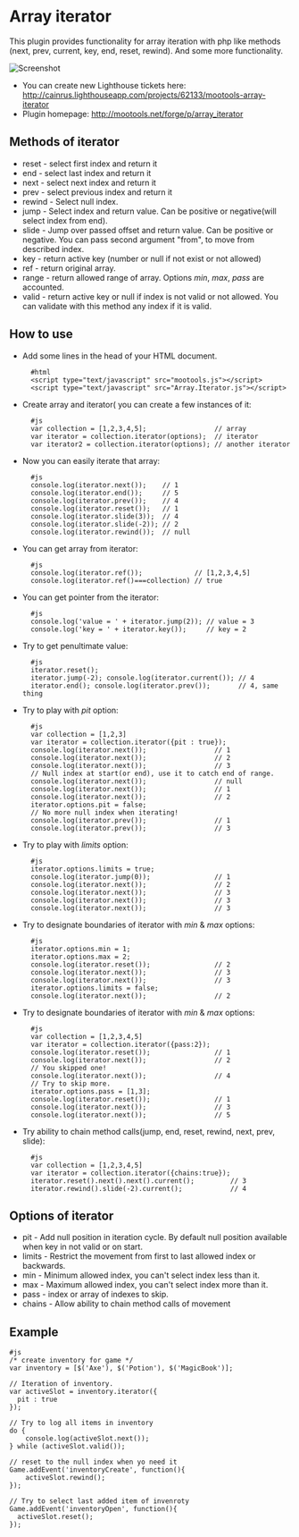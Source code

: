 Array iterator
===========

This plugin provides functionality for array iteration with php like methods (next, prev, current, key, end, reset, rewind).
And some more functionality.

![Screenshot](http://farm5.static.flickr.com/4149/5094127748_c6a3bc7d98_m.jpg)

* You can create new Lighthouse tickets here: <http://cainrus.lighthouseapp.com/projects/62133/mootools-array-iterator>
* Plugin homepage: <http://mootools.net/forge/p/array_iterator>

Methods of iterator
-----------------

* reset  - select first index and return it
* end    - select last index and return it
* next   - select next index and return it
* prev   - select previous index and return it
* rewind - Select null index.
* jump   - Select index and return value. Can be positive or negative(will select index from end).
* slide  - Jump over passed offset and return value. Can be positive or negative. You can pass second argument "from", to move from described index.
* key    - return active key (number or null if not exist or not allowed)
* ref    - return original array.
* range  - return allowed range of array. Options _min_, _max_, _pass_ are accounted.
* valid  - return active key or null if index is not valid or not allowed. You can validate with this method any index if it is valid.

How to use
----------

* Add some lines in the head of your HTML document.

        #html
        <script type="text/javascript" src="mootools.js"></script> 
        <script type="text/javascript" src="Array.Iterator.js"></script>

* Create array and iterator( you can create a few instances of it:

        #js
        var collection = [1,2,3,4,5];                 // array
        var iterator = collection.iterator(options);  // iterator
        var iterator2 = collection.iterator(options); // another iterator

* Now you can easily iterate that array:

        #js
        console.log(iterator.next());    // 1
        console.log(iterator.end());     // 5
        console.log(iterator.prev());    // 4
        console.log(iterator.reset());   // 1
        console.log(iterator.slide(3));  // 4
        console.log(iterator.slide(-2)); // 2
        console.log(iterator.rewind());  // null

* You can get array from iterator:

        #js
        console.log(iterator.ref());             // [1,2,3,4,5]
        console.log(iterator.ref()===collection) // true

* You can get pointer from the iterator:

        #js
        console.log('value = ' + iterator.jump(2)); // value = 3
        console.log('key = ' + iterator.key());     // key = 2

* Try to get penultimate value:

        #js
        iterator.reset();
        iterator.jump(-2); console.log(iterator.current()); // 4
        iterator.end(); console.log(iterator.prev());       // 4, same thing

* Try to play with _pit_ option:

        #js
        var collection = [1,2,3]
        var iterator = collection.iterator({pit : true});
        console.log(iterator.next());                 // 1
        console.log(iterator.next());                 // 2
        console.log(iterator.next());                 // 3
        // Null index at start(or end), use it to catch end of range.
        console.log(iterator.next());                 // null
        console.log(iterator.next());                 // 1
        console.log(iterator.next());                 // 2
        iterator.options.pit = false;
        // No more null index when iterating!
        console.log(iterator.prev());                 // 1
        console.log(iterator.prev());                 // 3

* Try to play with _limits_ option:

        #js
        iterator.options.limits = true;
        console.log(iterator.jump(0));                // 1
        console.log(iterator.next());                 // 2
        console.log(iterator.next());                 // 3
        console.log(iterator.next());                 // 3
        console.log(iterator.next());                 // 3

* Try to designate boundaries of iterator with _min_ & _max_ options:

        #js
        iterator.options.min = 1;
        iterator.options.max = 2;
        console.log(iterator.reset());                // 2
        console.log(iterator.next());                 // 3
        console.log(iterator.next());                 // 3
        iterator.options.limits = false;
        console.log(iterator.next());                 // 2

* Try to designate boundaries of iterator with _min_ & _max_ options:

        #js
        var collection = [1,2,3,4,5]
        var iterator = collection.iterator({pass:2});
        console.log(iterator.reset());                // 1
        console.log(iterator.next());                 // 2
        // You skipped one!
        console.log(iterator.next());                 // 4
        // Try to skip more.
        iterator.options.pass = [1,3];
        console.log(iterator.reset());                // 1
        console.log(iterator.next());                 // 3
        console.log(iterator.next());                 // 5

* Try ability to chain method calls(jump, end, reset, rewind, next, prev, slide):

        #js
        var collection = [1,2,3,4,5]
        var iterator = collection.iterator({chains:true});
        iterator.reset().next().next().current();         // 3
        iterator.rewind().slide(-2).current();            // 4

Options of iterator
-----------------
* pit    - Add null position in iteration cycle. By default null position available when key in not valid or on start.
* limits - Restrict the movement from first to last allowed index or backwards.
* min    - Minimum allowed index, you can't select index less than it.
* max    - Maximum allowed index, you can't select index more than it.
* pass   - index or array of indexes to skip.
* chains - Allow ability to chain method calls of movement

Example
-----------------

    #js
    /* create inventory for game */ 
    var inventory = [$('Axe'), $('Potion'), $('MagicBook')];

    // Iteration of inventory.
    var activeSlot = inventory.iterator({
      pit : true
    }); 

    // Try to log all items in inventory
    do {
        console.log(activeSlot.next());
    } while (activeSlot.valid());

    // reset to the null index when yo need it
    Game.addEvent('inventoryCreate', function(){
        activeSlot.rewind();
    });
    
    // Try to select last added item of invenroty
    Game.addEvent('inventoryOpen', function(){
      activeSlot.reset();
    });